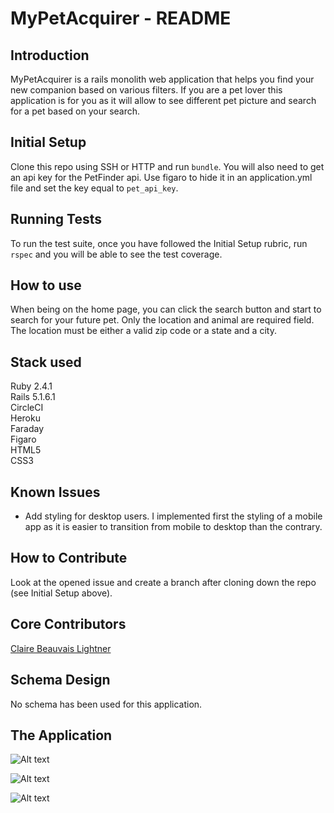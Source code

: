 # MyPetAcquirer - README

## Introduction

MyPetAcquirer is a rails monolith web application that helps you find your new companion based on various filters. If you are a pet lover this application is for you as it will allow to see different pet picture and search for a pet based on your search.

## Initial Setup

Clone this repo using SSH or HTTP and run ``` bundle ```.
You will also need to get an api key for the PetFinder api. Use figaro to hide it in an application.yml file and set the key equal to ``` pet_api_key ```.

## Running Tests

To run the test suite, once you have followed the Initial Setup rubric, run ``` rspec ``` and you will be able to see the test coverage.

## How to use

When being on the home page, you can click the search button and start to search for your future pet. Only the location and animal are required field. The location must be either a valid zip code or a state and a city.

## Stack used

Ruby 2.4.1  
Rails 5.1.6.1  
CircleCI  
Heroku  
Faraday  
Figaro  
HTML5  
CSS3  

## Known Issues

* Add styling for desktop users. I implemented first the styling of a mobile app as it is easier to transition from mobile to desktop than the contrary.

## How to Contribute

Look at the opened issue and create a branch after cloning down the repo (see Initial Setup above).

## Core Contributors

[Claire Beauvais Lightner](https://github.com/clairebvs)

## Schema Design

No schema has been used for this application.

## The Application 

![Alt text](/../master/app/assets/images/home_page.png?raw=true "Optional Title")

![Alt text](/../master/app/assets/images/pet_form.png?raw=true "Optional Title")

![Alt text](/../master/app/assets/images/pet_search_result.png?raw=true "Optional Title")
